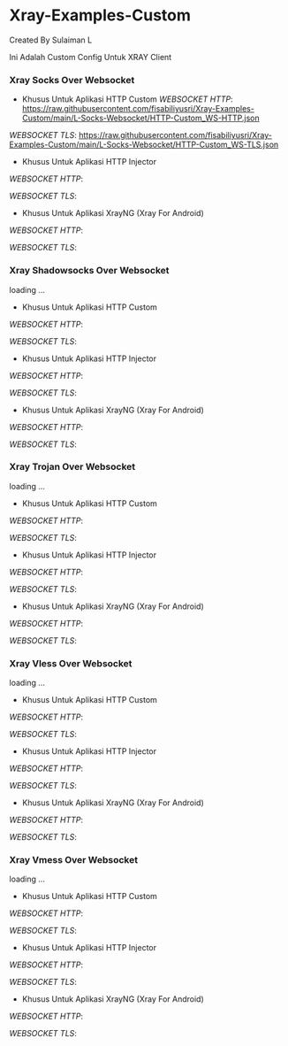 # Xray-Examples-Custom
Created By Sulaiman L

Ini Adalah Custom Config Untuk XRAY Client
### Xray Socks Over Websocket

* Khusus Untuk Aplikasi HTTP Custom
*WEBSOCKET HTTP*:
https://raw.githubusercontent.com/fisabiliyusri/Xray-Examples-Custom/main/L-Socks-Websocket/HTTP-Custom_WS-HTTP.json

*WEBSOCKET TLS*: 
https://raw.githubusercontent.com/fisabiliyusri/Xray-Examples-Custom/main/L-Socks-Websocket/HTTP-Custom_WS-TLS.json

* Khusus Untuk Aplikasi HTTP Injector

*WEBSOCKET HTTP*:

*WEBSOCKET TLS*: 

* Khusus Untuk Aplikasi XrayNG (Xray For Android)

*WEBSOCKET HTTP*: 

*WEBSOCKET TLS*: 

### Xray Shadowsocks Over Websocket
loading ...
* Khusus Untuk Aplikasi HTTP Custom

*WEBSOCKET HTTP*: 

*WEBSOCKET TLS*: 

* Khusus Untuk Aplikasi HTTP Injector

*WEBSOCKET HTTP*: 

*WEBSOCKET TLS*: 

* Khusus Untuk Aplikasi XrayNG (Xray For Android)

*WEBSOCKET HTTP*: 

*WEBSOCKET TLS*:  


### Xray Trojan Over Websocket
loading ...
* Khusus Untuk Aplikasi HTTP Custom

*WEBSOCKET HTTP*: 

*WEBSOCKET TLS*: 

* Khusus Untuk Aplikasi HTTP Injector

*WEBSOCKET HTTP*: 

*WEBSOCKET TLS*: 

* Khusus Untuk Aplikasi XrayNG (Xray For Android)

*WEBSOCKET HTTP*: 

*WEBSOCKET TLS*:  


### Xray Vless Over Websocket
loading ...
* Khusus Untuk Aplikasi HTTP Custom

*WEBSOCKET HTTP*: 

*WEBSOCKET TLS*: 

* Khusus Untuk Aplikasi HTTP Injector

*WEBSOCKET HTTP*: 

*WEBSOCKET TLS*: 

* Khusus Untuk Aplikasi XrayNG (Xray For Android)

*WEBSOCKET HTTP*: 

*WEBSOCKET TLS*:  


### Xray Vmess Over Websocket
loading ...
* Khusus Untuk Aplikasi HTTP Custom

*WEBSOCKET HTTP*: 

*WEBSOCKET TLS*: 

* Khusus Untuk Aplikasi HTTP Injector

*WEBSOCKET HTTP*: 

*WEBSOCKET TLS*: 

* Khusus Untuk Aplikasi XrayNG (Xray For Android)

*WEBSOCKET HTTP*: 

*WEBSOCKET TLS*:  
